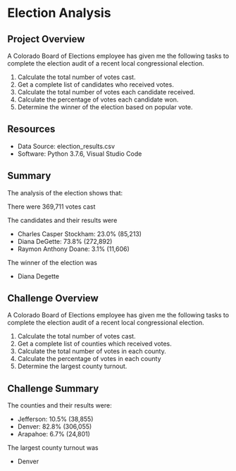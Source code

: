 # Election Analysis

## Project Overview
A Colorado Board of Elections employee has given me the following tasks to complete the election audit of a recent local congressional election.
  1. Calculate the total number of votes cast.
  2. Get a complete list of candidates who received votes.
  3. Calculate the total number of votes each candidate received.
  4. Calculate the percentage of votes each candidate won.
  5. Determine the winner of the election based on popular vote.
  
## Resources
- Data Source: election_results.csv
- Software: Python 3.7.6, Visual Studio Code

## Summary
The analysis of the election shows that:

There were 369,711 votes cast

The candidates and their results were
* Charles Casper Stockham: 23.0% (85,213)
* Diana DeGette: 73.8% (272,892)
* Raymon Anthony Doane: 3.1% (11,606)

The winner of the election was
* Diana Degette

## Challenge Overview
A Colorado Board of Elections employee has given me the following tasks to complete the election audit of a recent local congressional election.
  1. Calculate the total number of votes cast.
  2. Get a complete list of counties which received votes.
  3. Calculate the total number of votes in each county.
  4. Calculate the percentage of votes in each county
  5. Determine the largest county turnout.

## Challenge Summary
The counties and their results were:
* Jefferson: 10.5% (38,855)
* Denver: 82.8% (306,055)
* Arapahoe: 6.7% (24,801)

The largest county turnout was
* Denver

